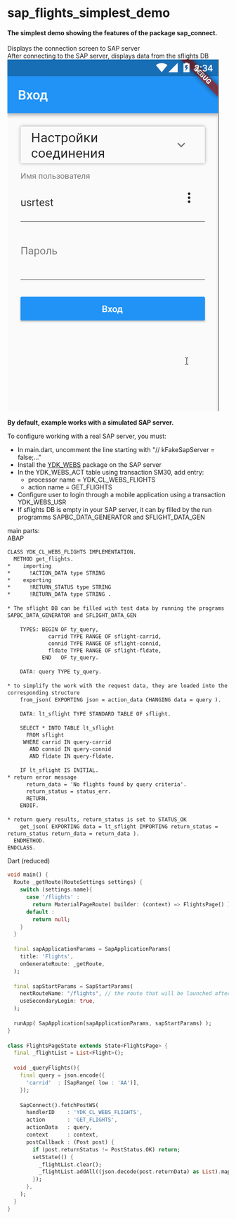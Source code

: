 # sap_flights_simplest_demo

#### The simplest demo showing the features of the package sap_connect.
Displays the connection screen to SAP server<br>
After connecting to the SAP server, displays data from the sflights DB
![GIF showing / hiding connection settings and switching input language](https://raw.githubusercontent.com/DKiyanov/sap_connect/master/Login2SAPdemo.gif)

**By default, example works with a simulated SAP server.**

To configure working with a real SAP server, you must:
* In main.dart, uncomment the line starting with "// kFakeSapServer = false;..."
* Install the [YDK_WEBS](https://github.com/DKiyanov/YDK_WEBS) package on the SAP server
* In the YDK_WEBS_ACT table using transaction SM30, add entry:
  - processor name = YDK_CL_WEBS_FLIGHTS
  - action name = GET_FLIGHTS
* Configure user to login through a mobile application using a transaction YDK_WEBS_USR  
* If sflights DB is empty in your SAP server, it can by filled by the run programms SAPBC_DATA_GENERATOR and SFLIGHT_DATA_GEN

main parts:<br>
ABAP
``` ABAP
CLASS YDK_CL_WEBS_FLIGHTS IMPLEMENTATION.
  METHOD get_flights.
*    importing
*      !ACTION_DATA type STRING
*    exporting
*      !RETURN_STATUS type STRING
*      !RETURN_DATA type STRING .

* The sflight DB can be filled with test data by running the programs SAPBC_DATA_GENERATOR and SFLIGHT_DATA_GEN

    TYPES: BEGIN OF ty_query,
             carrid TYPE RANGE OF sflight-carrid,
             connid TYPE RANGE OF sflight-connid,
             fldate TYPE RANGE OF sflight-fldate,
           END   OF ty_query.

    DATA: query TYPE ty_query.

* to simplify the work with the request data, they are loaded into the corresponding structure
    from_json( EXPORTING json = action_data CHANGING data = query ). 

    DATA: lt_sflight TYPE STANDARD TABLE OF sflight.

    SELECT * INTO TABLE lt_sflight
      FROM sflight
     WHERE carrid IN query-carrid
       AND connid IN query-connid
       AND fldate IN query-fldate.
	
    IF lt_sflight IS INITIAL.
* return error message	
      return_data = 'No flights found by query criteria'.
      return_status = status_err.
      RETURN.
    ENDIF.
	
* return query results, return_status is set to STATUS_OK
    get_json( EXPORTING data = lt_sflight IMPORTING return_status = return_status return_data = return_data ).
  ENDMETHOD.
ENDCLASS.
```

Dart (reduced)
``` dart
void main() {
  Route _getRoute(RouteSettings settings) {
    switch (settings.name){
      case '/flights' :
        return MaterialPageRoute( builder: (context) => FlightsPage() );
      default :
        return null;
    }
  }

  final sapApplicationParams = SapApplicationParams(
    title: 'Flights',
    onGenerateRoute: _getRoute,
  );

  final sapStartParams = SapStartParams(
    nextRouteName: "/flights", // the route that will be launched after a successful connection to the server
    useSecondaryLogin: true,
  );

  runApp( SapApplication(sapApplicationParams, sapStartParams) );
}

class FlightsPageState extends State<FlightsPage> {
  final _flightList = List<Flight>();

  void _queryFlights(){
    final query = json.encode({
      'carrid'  : [SapRange( low : 'AA')],
    });

    SapConnect().fetchPostWS(
      handlerID    : 'YDK_CL_WEBS_FLIGHTS',
      action       : 'GET_FLIGHTS',
      actionData   : query,
      context      : context,
      postCallback : (Post post) {
        if (post.returnStatus != PostStatus.OK) return;
        setState(() {
          _flightList.clear();
          _flightList.addAll((json.decode(post.returnData) as List).map((subJson) => Flight.fromJson(subJson)).toList());
        });
      },
    );
  }
}
```